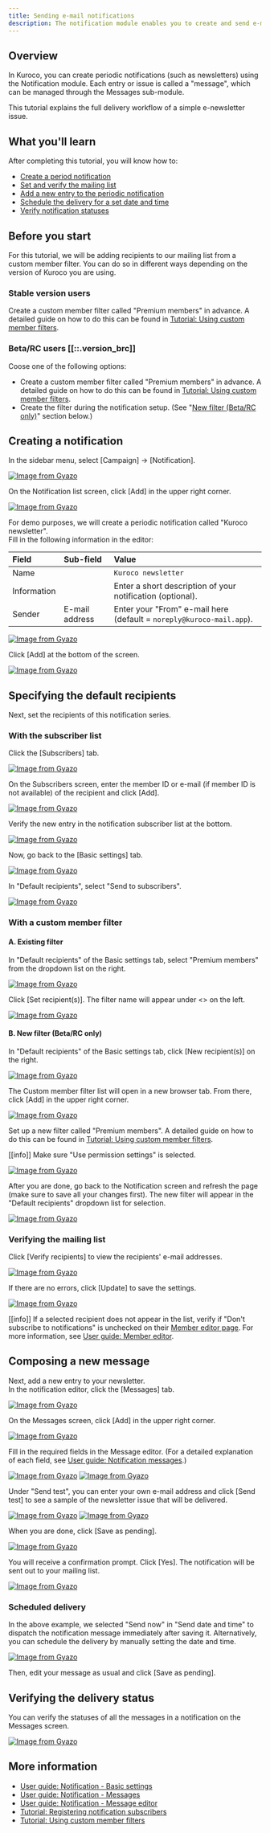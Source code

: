 ```yaml
---
title: Sending e-mail notifications
description: The notification module enables you to create and send e-mail notifications easily.
---
```


## Overview

In Kuroco, you can create periodic notifications (such as newsletters) using the Notification module. Each entry or issue is called a "message", which can be managed through the Messages sub-module. 

This tutorial explains the full delivery workflow of a simple e-newsletter issue.

## What you'll learn

After completing this tutorial, you will know how to:
- [Create a period notification](#creating-a-notification)
- [Set and verify the mailing list](#specifying-the-default-recipients)
- [Add a new entry to the periodic notification](#composing-a-new-message)
- [Schedule the delivery for a set date and time](#scheduled-delivery)
- [Verify notification statuses](#verifying-the-delivery-status)

## Before you start

For this tutorial, we will be adding recipients to our mailing list from a custom member filter. You can do so in different ways depending on the version of Kuroco you are using.

### Stable version users
Create a custom member filter called "Premium members" in advance. A detailed guide on how to do this can be found in [Tutorial: Using custom member filters](/docs/tutorials/using-custom-member-filters/).

### Beta/RC users [[::.version_brc]]
Coose one of the following options:   
- Create a custom member filter called "Premium members" in advance. A detailed guide on how to do this can be found in [Tutorial: Using custom member filters](/docs/tutorials/using-custom-member-filters/).
- Create the filter during the notification setup. (See "[New filter (Beta/RC only)](#b-new-filter-betarc-only)" section below.)

## Creating a notification 

In the sidebar menu, select [Campaign] -> [Notification].

[![Image from Gyazo](https://t.gyazo.com/teams/diverta/25ee5c4725c006c9b733db13aad32e0c.png)](https://diverta.gyazo.com/25ee5c4725c006c9b733db13aad32e0c)

On the Notification list screen, click [Add] in the upper right corner.

[![Image from Gyazo](https://t.gyazo.com/teams/diverta/911c80339eb06376e258108d46675c7f.png)](https://diverta.gyazo.com/911c80339eb06376e258108d46675c7f)

For demo purposes, we will create a periodic notification called "Kuroco newsletter".   
Fill in the following information in the editor:

| Field | Sub-field | Value |
| :--- | :--- | :--- |
| Name | | `Kuroco newsletter` |
| Information | | Enter a short description of your notification (optional). |
| Sender | E-mail address | Enter your "From" e-mail here (default = `noreply@kuroco-mail.app`). |

[![Image from Gyazo](https://t.gyazo.com/teams/diverta/3fb5117f85e76cf7ef8916399c7f588e.png)](https://diverta.gyazo.com/3fb5117f85e76cf7ef8916399c7f588e)

Click [Add] at the bottom of the screen.

[![Image from Gyazo](https://t.gyazo.com/teams/diverta/107fc500bb1d63e1b5e742ada388e834.png)](https://diverta.gyazo.com/107fc500bb1d63e1b5e742ada388e834)

## Specifying the default recipients

Next, set the recipients of this notification series.

### With the subscriber list

Click the [Subscribers] tab.

[![Image from Gyazo](https://t.gyazo.com/teams/diverta/9aef64a3aadc6a3433b0ac2474b754df.png)](https://diverta.gyazo.com/9aef64a3aadc6a3433b0ac2474b754df)

On the Subscribers screen, enter the member ID or e-mail (if member ID is not available) of the recipient and click [Add].

[![Image from Gyazo](https://t.gyazo.com/teams/diverta/29b9cfa6d24fa57da9ea443f12bca149.gif)](https://diverta.gyazo.com/29b9cfa6d24fa57da9ea443f12bca149)

Verify the new entry in the notification subscriber list at the bottom.

[![Image from Gyazo](https://t.gyazo.com/teams/diverta/a8455720d8acd719fca867d60808f581.png)](https://diverta.gyazo.com/a8455720d8acd719fca867d60808f581)

Now, go back to the [Basic settings] tab.

[![Image from Gyazo](https://t.gyazo.com/teams/diverta/cfb779ed8e7d3e1d9e9652f7f89c00e3.png)](https://diverta.gyazo.com/cfb779ed8e7d3e1d9e9652f7f89c00e3)

In "Default recipients", select "Send to subscribers".

[![Image from Gyazo](https://t.gyazo.com/teams/diverta/187863aaf2e82353062272d7394ae448.png)](https://diverta.gyazo.com/187863aaf2e82353062272d7394ae448)

### With a custom member filter

#### A. Existing filter

In "Default recipients" of the Basic settings tab, select "Premium members" from the dropdown list on the right.

[![Image from Gyazo](https://t.gyazo.com/teams/diverta/7bce71bb467603d3432be9dc7a62a0f7.png)](https://diverta.gyazo.com/7bce71bb467603d3432be9dc7a62a0f7)

Click [Set recipient(s)]. The filter name will appear under <<Recipients>> on the left.

[![Image from Gyazo](https://t.gyazo.com/teams/diverta/6bbd0fe7a295c35b37e4e236a6204212.gif)](https://diverta.gyazo.com/6bbd0fe7a295c35b37e4e236a6204212)

#### B. New filter (Beta/RC only)

In "Default recipients" of the Basic settings tab, click [New recipient(s)] on the right.

[![Image from Gyazo](https://t.gyazo.com/teams/diverta/7ee06d6f1dee1cb9216833a501e4de0c.png)](https://diverta.gyazo.com/7ee06d6f1dee1cb9216833a501e4de0c)

The Custom member filter list will open in a new browser tab. From there, click [Add] in the upper right corner.

[![Image from Gyazo](https://t.gyazo.com/teams/diverta/d54162ea313f1ebcf4812833d16ec265.png)](https://diverta.gyazo.com/d54162ea313f1ebcf4812833d16ec265)

Set up a new filter called "Premium members". A detailed guide on how to do this can be found in [Tutorial: Using custom member filters](/docs/tutorials/using-custom-member-filters/).

[[info]] Make sure "Use permission settings" is selected.

[![Image from Gyazo](https://t.gyazo.com/teams/diverta/47c19edc357bcc3177f1cd603ca827c8.png)](https://diverta.gyazo.com/47c19edc357bcc3177f1cd603ca827c8)

After you are done, go back to the Notification screen and refresh the page (make sure to save all your changes first). The new filter will appear in the "Default recipients" dropdown list for selection.

[![Image from Gyazo](https://t.gyazo.com/teams/diverta/7bce71bb467603d3432be9dc7a62a0f7.png)](https://diverta.gyazo.com/7bce71bb467603d3432be9dc7a62a0f7)

### Verifying the mailing list

Click [Verify recipients] to view the recipients' e-mail addresses.

[![Image from Gyazo](https://t.gyazo.com/teams/diverta/5ab6dd04bccc1e6988edc2bb70109025.png)](https://diverta.gyazo.com/5ab6dd04bccc1e6988edc2bb70109025)

If there are no errors, click [Update] to save the settings.

[![Image from Gyazo](https://t.gyazo.com/teams/diverta/b4c1ebb9ab6ff4dd680aad4d9e3b8190.png)](https://diverta.gyazo.com/b4c1ebb9ab6ff4dd680aad4d9e3b8190)

[[info]] If a selected recipient does not appear in the list, verify if "Don't subscribe to notifications" is unchecked on their [Member editor page](https://t.gyazo.com/teams/diverta/ee9094114973475095bcba4744210464.png). For more information, see [User guide: Member editor](/docs/management/member/#member-editor).

## Composing a new message

Next, add a new entry to your newsletter.    
In the notification editor, click the [Messages] tab.

[![Image from Gyazo](https://t.gyazo.com/teams/diverta/5abba60de2a13d906069ad06aec7d380.png)](https://diverta.gyazo.com/5abba60de2a13d906069ad06aec7d380)

On the Messages screen, click [Add] in the upper right corner.

[![Image from Gyazo](https://t.gyazo.com/teams/diverta/956371c04756678c69e436549ce94183.png)](https://diverta.gyazo.com/956371c04756678c69e436549ce94183)

Fill in the required fields in the Message editor. (For a detailed explanation of each field, see [User guide: Notification messages](/docs/management/composing-new-notification-emails/).)

[![Image from Gyazo](https://t.gyazo.com/teams/diverta/8826663299091acd269cfb26854796e4.png)](https://diverta.gyazo.com/8826663299091acd269cfb26854796e4)
[![Image from Gyazo](https://t.gyazo.com/teams/diverta/335ee878ae76b36ca022040e5a14e146.png)](https://diverta.gyazo.com/335ee878ae76b36ca022040e5a14e146)

Under "Send test", you can enter your own e-mail address and click [Send test] to see a sample of the newsletter issue that will be delivered.

[![Image from Gyazo](https://t.gyazo.com/teams/diverta/19018bb7a5df6b9b4fb12986a947dc86.png)](https://diverta.gyazo.com/19018bb7a5df6b9b4fb12986a947dc86)
[![Image from Gyazo](https://t.gyazo.com/teams/diverta/60a7738d671c6336781feb3114fb3027.png)](https://diverta.gyazo.com/60a7738d671c6336781feb3114fb3027)

When you are done, click [Save as pending].

[![Image from Gyazo](https://t.gyazo.com/teams/diverta/f06c68090c2fc8623ad458b4b2d28686.png)](https://diverta.gyazo.com/f06c68090c2fc8623ad458b4b2d28686)

You will receive a confirmation prompt. Click [Yes]. The notification will be sent out to your mailing list.

[![Image from Gyazo](https://t.gyazo.com/teams/diverta/85e87a34d52c1855bdc0870fe0cefc1a.png)](https://diverta.gyazo.com/85e87a34d52c1855bdc0870fe0cefc1a)

### Scheduled delivery

In the above example, we selected "Send now" in "Send date and time" to dispatch the notification message immediately after saving it. Alternatively, you can schedule the delivery by manually setting the date and time.

[![Image from Gyazo](https://t.gyazo.com/teams/diverta/b7ffad575d89ca4c30ac73d048fa2ea9.png)](https://diverta.gyazo.com/b7ffad575d89ca4c30ac73d048fa2ea9)

Then, edit your message as usual and click [Save as pending]. 

## Verifying the delivery status

You can verify the statuses of all the messages in a notification on the Messages screen.    

[![Image from Gyazo](https://t.gyazo.com/teams/diverta/41d31556e5fee0c0a2a9fa4238be77eb.png)](https://diverta.gyazo.com/41d31556e5fee0c0a2a9fa4238be77eb)

## More information

- [User guide: Notification - Basic settings](/docs/management/notification-basic-settings/)
- [User guide: Notification - Messages](/docs/management/notification-sent-messages/)
- [User guide: Notification - Message editor](/docs/management/composing-new-notification-emails/)
- [Tutorial: Registering notification subscribers](/docs/tutorials/how-to-register-subscribers-on-magazine/)
- [Tutorial: Using custom member filters](/docs/tutorials/using-custom-member-filters/)

